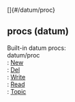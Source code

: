 []{#/datum/proc}    
## procs (datum)    
Built-in datum procs:    
datum/proc    
:   [New](/ref/datum/proc/New)    
:   [Del](/ref/datum/proc/Del)    
:   [Write](/ref/datum/proc/Write)    
:   [Read](/ref/datum/proc/Read)    
:   [Topic](/ref/datum/proc/Topic)  